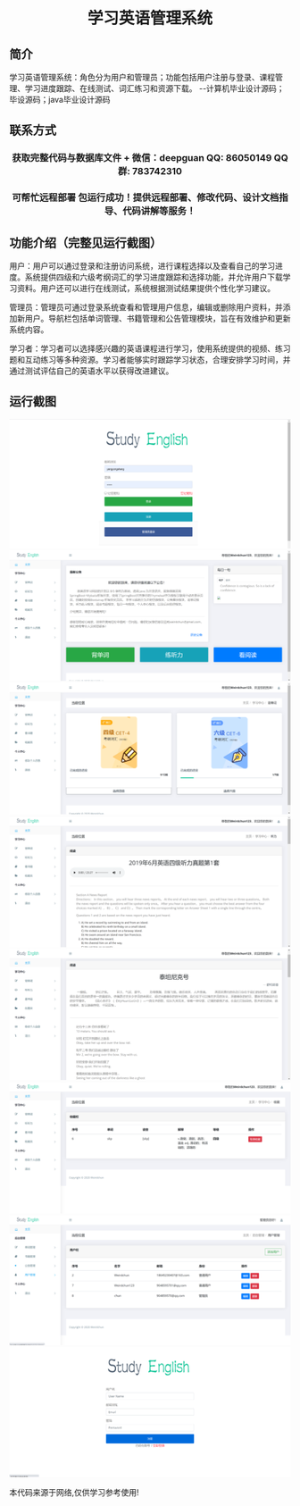 <p><h1 align="center">学习英语管理系统</h1></p>

## 简介
学习英语管理系统：角色分为用户和管理员；功能包括用户注册与登录、课程管理、学习进度跟踪、在线测试、词汇练习和资源下载。    --计算机毕业设计源码；毕设源码；java毕业设计源码


## 联系方式
<p><h3 align="center">获取完整代码与数据库文件 + 微信：deepguan QQ: 86050149 QQ群: 783742310</h3></p>
<p><h3 align="center">可帮忙远程部署 包运行成功！提供远程部署、修改代码、设计文档指导、代码讲解等服务！</h3></p>

## 功能介绍（完整见运行截图）
用户：用户可以通过登录和注册访问系统，进行课程选择以及查看自己的学习进度。系统提供四级和六级考纲词汇的学习进度跟踪和选择功能，并允许用户下载学习资料。用户还可以进行在线测试，系统根据测试结果提供个性化学习建议。

管理员：管理员可通过登录系统查看和管理用户信息，编辑或删除用户资料，并添加新用户。导航栏包括单词管理、书籍管理和公告管理模块，旨在有效维护和更新系统内容。

学习者：学习者可以选择感兴趣的英语课程进行学习，使用系统提供的视频、练习题和互动练习等多种资源。学习者能够实时跟踪学习状态，合理安排学习时间，并通过测试评估自己的英语水平以获得改进建议。


## 运行截图
![](imgs/588112-20220304070855637-1034656785.png)
![](imgs/588112-20220304070903502-242381062.png)
![](imgs/588112-20220304070909449-276257840.png)
![](imgs/588112-20220304070916532-537302335.png)
![](imgs/588112-20220304070922561-894433324.png)
![](imgs/588112-20220304070928514-2086452781.png)
![](imgs/588112-20220304070934417-1684218567.png)
![](imgs/588112-20220304070939710-2060231454.png)

<p>本代码来源于网络,仅供学习参考使用!</p>
